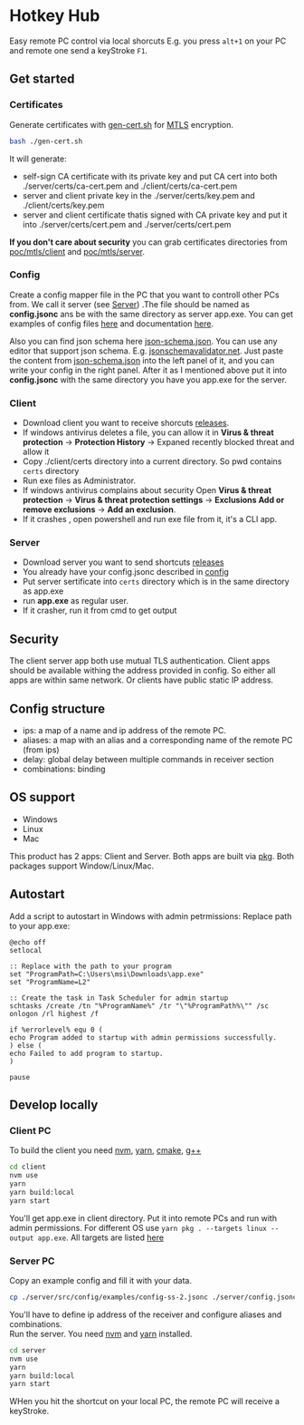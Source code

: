 # Hotkey Hub
Easy remote PC control via local shorcuts
E.g. you press `alt+1` on your PC and remote one send a keyStroke `F1`.


## Get started

### Certificates

Generate certificates with [gen-cert.sh](./gen-cert.sh) for [MTLS](https://www.cloudflare.com/learning/access-management/what-is-mutual-tls/) encryption.

```bash
bash ./gen-cert.sh
```

It will generate:
 - self-sign CA certificate with its private key and put CA cert into both ./server/certs/ca-cert.pem and ./client/certs/ca-cert.pem
 - server and client private key in the ./server/certs/key.pem and ./client/certs/key.pem
 - server and client certificate thatis signed with CA private key and put it into  ./server/certs/cert.pem and ./server/certs/cert.pem

**If you don't care about security** you can grab certificates directories from [poc/mtls/client](/pocs/mtls/client/certs) and [poc/mtls/server](/pocs/mtls/server/certs).

### Config
Create a config mapper file in the PC that you want to controll other PCs from. We call it server (see [Server](#server)) .The file should be named as **config.jsonc** ans be with the same directory as server app.exe. You can get examples of config files [here](server/src/config/examples) and documentation [here](./server/README.md#root). 

Also you can find json schema here [json-schema.json](server/json-schema.json). You can use any editor that support json schema. E.g. [jsonschemavalidator.net](https://www.jsonschemavalidator.net/). Just paste the content from [json-schema.json](server/json-schema.json) into the left panel of it, and you can write your config in the right panel. After it as I mentioned above put it into **config.jsonc** with the same directory you have you app.exe for the server.

### Client
 - Download client you want to receive shorcuts [releases](https://github.com/akoidan/l2/releases).
 - If windows antivirus deletes a file, you can allow it in **Virus & threat protection** -> **Protection History** -> Expaned recently blocked threat and allow it
 - Copy ./client/certs directory into a current directory. So pwd contains `certs` directory
 - Run exe files as Administrator. 
 - If windows antivirus complains about security Open **Virus & threat protection** -> **Virus & threat protection settings** -> **Exclusions Add or remove exclusions** -> **Add an exclusion**. 
 - If it crashes , open powershell and run exe file from it, it's a CLI app.
 
### Server
 - Download server you want to send shortcuts [releases](https://github.com/akoidan/l2/releases)
 - You already have your config.jsonc described in [config](#config)
 - Put server sertificate into `certs` directory which is in the same directory as app.exe
 - run **app.exe** as regular user.
 - If it crasher, run it from cmd to get output

## Security
The client server app both use mutual TLS authentication. 
Client apps should be available withing the address provided in config. So either all apps are within same network. Or clients have public static IP address.

## Config structure
- ips: a map of a name and ip address of the remote PC.
- aliases: a map with an alias and a corresponding name of the remote PC (from ips)
- delay: global delay between multiple commands in receiver section
- combinations: binding 


## OS support
- Windows
- Linux
- Mac

This product has 2 apps: Client and Server. Both apps are built via [pkg](https://www.npmjs.com/package/pkg). Both packages support Window/Linux/Mac.

## Autostart
Add a script to autostart in Windows with admin petrmissions: Replace path to your app.exe:
```shell
@echo off
setlocal

:: Replace with the path to your program
set "ProgramPath=C:\Users\msi\Downloads\app.exe"
set "ProgramName=L2"

:: Create the task in Task Scheduler for admin startup
schtasks /create /tn "%ProgramName%" /tr "\"%ProgramPath%\"" /sc onlogon /rl highest /f

if %errorlevel% equ 0 (
echo Program added to startup with admin permissions successfully.
) else (
echo Failed to add program to startup.
)

pause
```

## Develop locally

### Client PC
To build the client you need [nvm](https://github.com/nvm-sh/nvm), [yarn](https://yarnpkg.com/), [cmake](https://cmake.org/download/), [g++](https://visualstudio.microsoft.com/ru/visual-cpp-build-tools/)
```bash
cd client
nvm use
yarn
yarn build:local
yarn start
```
You'll get app.exe in client directory. Put it into remote PCs and run with admin permissions. For different OS  use `yarn pkg . --targets linux --output app.exe`. All targets are listed [here](https://www.npmjs.com/package/pkg#targets)


### Server PC

Copy an example config and fill it with your data.
```bash
cp ./server/src/config/examples/config-ss-2.jsonc ./server/config.jsonc
```

You'll have to define ip address of the receiver and configure aliases and combinations.  
Run the server. You need [nvm](https://github.com/nvm-sh/nvm) and [yarn](https://yarnpkg.com/) installed.
```bash
cd server
nvm use
yarn
yarn build:local
yarn start
```

WHen you hit the shortcut on your local PC, the remote PC will receive a keyStroke.


